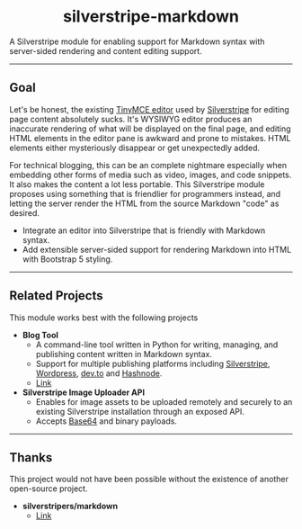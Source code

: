 <div align="center">

# silverstripe-markdown

</div>

A Silverstripe module for enabling support for Markdown syntax with server-sided rendering and content editing support.

---

## Goal

Let's be honest, the existing [TinyMCE editor](https://www.tiny.cloud/) used by [Silverstripe](https://silverstripe.org/) for editing page content absolutely sucks. It's WYSIWYG editor produces an inaccurate rendering of what will be displayed on the final page, and editing HTML elements in the editor pane is awkward and prone to mistakes. HTML elements either mysteriously disappear or get unexpectedly added.

For technical blogging, this can be an complete nightmare especially when embedding other forms of media such as video, images, and code snippets. It also makes the content a lot less portable. This Silverstripe module proposes using something that is friendlier for programmers instead, and letting the server render the HTML from the source Markdown "code" as desired.

- Integrate an editor into Silverstripe that is friendly with Markdown syntax.
- Add extensible server-sided support for rendering Markdown into HTML with Bootstrap 5 styling.

---

## Related Projects

This module works best with the following projects

- **Blog Tool**
  - A command-line tool written in Python for writing, managing, and publishing content written in Markdown syntax.
  - Support for multiple publishing platforms including [Silverstripe](https://www.silverstripe.org/), [Wordpress](https://wordpress.com/), [dev.to](https://dev.to/) and [Hashnode](http://hashnode.com/).
  - [Link](https://github.com/LoveDuckie/blog-tool)
- **Silverstripe Image Uploader API**
  - Enables for image assets to be uploaded remotely and securely to an existing Silverstripe installation through an exposed API.
  - Accepts [Base64](https://en.wikipedia.org/wiki/Base64) and binary payloads.  

---

## Thanks

This project would not have been possible without the existence of another open-source project.

- **silverstripers/markdown**
  - [Link](https://github.com/HelloBetterLTD/markdownfield)
